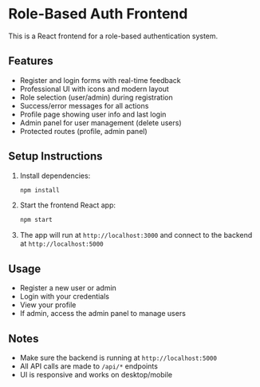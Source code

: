 # Role-Based Auth Frontend

This is a React frontend for a role-based authentication system.

## Features
- Register and login forms with real-time feedback
- Professional UI with icons and modern layout
- Role selection (user/admin) during registration
- Success/error messages for all actions
- Profile page showing user info and last login
- Admin panel for user management (delete users)
- Protected routes (profile, admin panel)

## Setup Instructions
1. Install dependencies:
   ```bash
   npm install
   ```
2. Start the frontend React app:
   ```bash
   npm start
   ```
3. The app will run at `http://localhost:3000` and connect to the backend at `http://localhost:5000`

## Usage
- Register a new user or admin
- Login with your credentials
- View your profile
- If admin, access the admin panel to manage users

## Notes
- Make sure the backend is running at `http://localhost:5000`
- All API calls are made to `/api/*` endpoints
- UI is responsive and works on desktop/mobile

